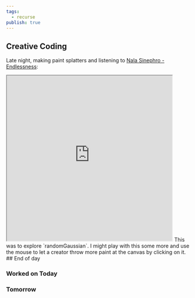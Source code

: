 ```yaml
---
tags:
  - recurse
publish: true
---
```

## Creative Coding

Late night, making paint splatters and listening to [Nala Sinephro - Endlessness](https://www.youtube.com/watch?v=IyvqVDAGU0s):

<iframe src="https://creative.nicole.computer/2024-11-08-paint-splatter/" width=450 height=450></iframe>
This was to explore `randomGaussian`. I might play with this some more and use the mouse to let a creator throw more paint at the canvas by clicking on it.
## End of day

### Worked on Today

### Tomorrow
